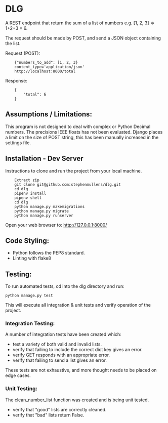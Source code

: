 # DLG

A REST endpoint that return the sum of a list of numbers e.g. [1, 2, 3] => 1+2+3 = 6.

The request should be made by POST, and send a JSON object containing the list.

Request (POST):
```
	{"numbers_to_add": [1, 2, 3}
	content_type='application/json'
	http://localhost:8000/total
```

Response:
```
	{
		"total": 6
	}
```

## Assumptions / Limitations:
This program is not designed to deal with complex or Python Decimal numbers.
The precisions IEEE floats has not been evaluated.
Django places a limit on the size of POST string, this has been manually increased in the settings file.


## Installation - Dev Server

Instructions to clone and run the project from your local machine.

```
	Extract zip
	git clone git@github.com:stephenmullens/dlg.git
	cd dlg
	pipenv install
	pipenv shell
	cd dlg
	python manage.py makemigrations
	python manage.py migrate
	python manage.py runserver
```
Open your web browser to:
http://127.0.0.1:8000/


## Code Styling:
- Python follows the PEP8 standard.
- Linting with flake8


## Testing:

To run automated tests, cd into the dlg directory and run:

```
python manage.py test
```

This will execute all integration & unit tests and verify operation of the project.


### Integration Testing:
A number of integration tests have been created which:
- test a variety of both valid and invalid lists.
- verify that failing to include the correct dict key gives an error.
- verify GET responds with an appropriate error.
- verify that failing to send a list gives an error.

These tests are not exhaustive, and more thought needs to be placed on edge cases.


### Unit Testing:
The clean_number_list function was created and is being unit tested.
- verify that "good" lists are correctly cleaned.
- verify that "bad" lists return False.
